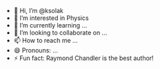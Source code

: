 - 👋 Hi, I’m @ksolak
- 👀 I’m interested in Physics
- 🌱 I’m currently learning ...
- 💞️ I’m looking to collaborate on ...
- 📫 How to reach me ...
- 😄 Pronouns: ...
- ⚡ Fun fact: Raymond Chandler is the best author!

<!---
ksolak/ksolak is a ✨ special ✨ repository because its `README.md` (this file) appears on your GitHub profile.
You can click the Preview link to take a look at your changes.
--->
